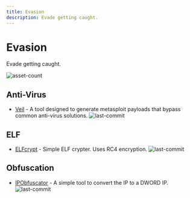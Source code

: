 ```yaml
---
title: Evasion
description: Evade getting caught. 
---
```


# Evasion

Evade getting caught.

![asset-count](https://img.shields.io/badge/Tools%20%26%20Resources%20Available-3-757575?style=for-the-badge)

## Anti-Virus

* [Veil](https://github.com/Veil-Framework/Veil) - A tool designed to generate metasploit payloads that bypass common anti-virus solutions. ![last-commit](https://img.shields.io/github/last-commit/Veil-Framework/Veil?style=flat)

## ELF

* [ELFcrypt](https://github.com/droberson/ELFcrypt) - Simple ELF crypter. Uses RC4 encryption. ![last-commit](https://img.shields.io/github/last-commit/droberson/ELFcrypt?style=flat)

## Obfuscation

* [IPObfuscator](https://github.com/OsandaMalith/IPObfuscator) - A simple tool to convert the IP to a DWORD IP. ![last-commit](https://img.shields.io/github/last-commit/OsandaMalith/IPObfuscator?style=flat)
